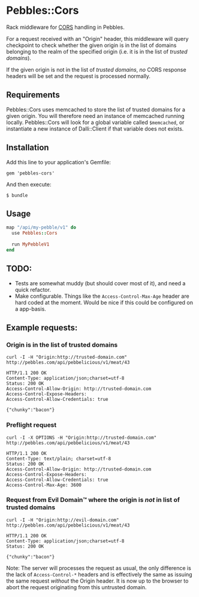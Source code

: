 # Pebbles::Cors

Rack middleware for [CORS](http://www.w3.org/TR/cors/) handling in Pebbles.

For a request received with an "Origin" header, this middleware will query checkpoint to check whether the given origin
is in the list of domains belonging to the realm of the specified origin (i.e. it is in the list of _trusted domains_).
 
If the given origin is not in the list of _trusted domains_, *no* CORS response headers will be set and the request is
processed normally.

## Requirements

Pebbles::Cors uses memcached to store the list of trusted domains for a given origin. You will therefore need an instance of memcached
running locally. Pebbles::Cors will look for a global variable called `$memcached`, or instantiate a new instance of Dalli::Client if that variable does not exists.

## Installation

Add this line to your application's Gemfile:

    gem 'pebbles-cors'

And then execute:

    $ bundle

## Usage
```ruby
map "/api/my-pebble/v1" do
  use Pebbles::Cors
  
  run MyPebbleV1
end
```

## TODO:

  - Tests are somewhat muddy (but should cover most of it), and need a quick refactor.
  - Make configurable. Things like the `Access-Control-Max-Age` header are hard coded at the moment. Would be nice if 
    this could be configured on a app-basis.

## Example requests:

### Origin is in the list of trusted domains

    curl -I -H "Origin:http://trusted-domain.com" http://pebbles.com/api/pebbelicious/v1/meat/43

    HTTP/1.1 200 OK
    Content-Type: application/json;charset=utf-8
    Status: 200 OK
    Access-Control-Allow-Origin: http://trusted-domain.com
    Access-Control-Expose-Headers: 
    Access-Control-Allow-Credentials: true

    {"chunky":"bacon"}

### Preflight request

    curl -I -X OPTIONS -H "Origin:http://trusted-domain.com" http://pebbles.com/api/pebbelicious/v1/meat/43

    HTTP/1.1 200 OK
    Content-Type: text/plain; charset=utf-8
    Status: 200 OK
    Access-Control-Allow-Origin: http://trusted-domain.com
    Access-Control-Expose-Headers: 
    Access-Control-Allow-Credentials: true
    Access-Control-Max-Age: 3600    

### Request from Evil Domain™ where the origin is *not* in list of trusted domains

    curl -I -H "Origin:http://evil-domain.com" http://pebbles.com/api/pebbelicious/v1/meat/43

    HTTP/1.1 200 OK
    Content-Type: application/json;charset=utf-8
    Status: 200 OK

    {"chunky":"bacon"}

Note: The server will processes the request as usual, the only difference is the lack of `Access-Control-*` headers and is effectively the same as issuing the same request *without* the Origin header. It is now up to the browser to abort the request originating from this untrusted domain.
